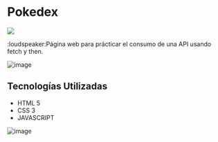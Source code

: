 <h1>Pokedex</h1> 
<p align="left">
   <img src="https://img.shields.io/badge/STATUS-FINALIZADO-green">
</p>
<p>:loudspeaker:Página web para prácticar el consumo de una API usando fetch y then. </p>

![image](https://github.com/BriaYan1/Pokedex/assets/130705096/636d3243-779b-49d6-8408-1d5d407cb965)

<h2>Tecnologías Utilizadas</h2>
<ul>
  <li>HTML 5</li>
  <li>CSS 3</li>
  <li>JAVASCRIPT</li>
</ul>

![image](https://github.com/BriaYan1/Pokedex/assets/130705096/033f9927-8a0e-4b63-86b2-42eef93d04f1)

